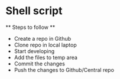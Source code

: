 # Shell script 

** Steps to follow **
* Create a repo in Github
* Clone repo in local laptop
* Start developing
* Add the files to temp area
* Commit the changes
* Push the changes to Github/Central repo

 <!-- As we are working continoulsy we need to "add","commit" and "push" the script use below command

git add . ; git commit -m "commit message" ; git push -u origin main -->